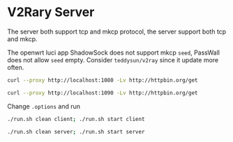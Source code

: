 # V2Rary Server

The server both support tcp and mkcp protocol, the server support both tcp and mkcp.

The openwrt luci app ShadowSock does not support mkcp `seed`, PassWall does not allow `seed` empty. Consider `teddysun/v2ray` since it update more often.

```bash
curl --proxy http://localhost:1080 -Lv http://httpbin.org/get

curl --proxy http://localhost:1090 -Lv http://httpbin.org/get
```

Change `.options` and run

```bash
./run.sh clean client; ./run.sh start client

./run.sh clean server; ./run.sh start server
```
